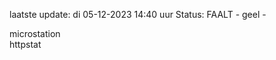 laatste update: 
di 05-12-2023 14:40   uur 
Status: FAALT - geel - 
<div class="service Y">microstation</div><div class="service G">httpstat</div>